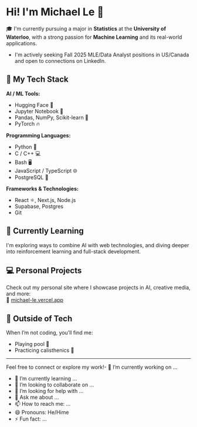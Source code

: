 #  Hi! I'm Michael Le 👋

🎓 I'm currently pursuing a major in **Statistics** at the **University of Waterloo**, with a strong passion for **Machine Learning** and its real-world applications.
-   I'm actively seeking Fall 2025 MLE/Data Analyst positions in US/Canada and open to connections on LinkedIn.
## 🚀 My Tech Stack

**AI / ML Tools:**
- Hugging Face 🤗
- Jupyter Notebook 📒
- Pandas, NumPy, Scikit-learn 🧪
- PyTorch 🔥

**Programming Languages:**
- Python 🐍
- C / C++ 💻
- Bash 🖥️
- JavaScript / TypeScript 🌐
- PostgreSQL 🐘

**Frameworks & Technologies:**
- React ⚛️, Next.js, Node.js
- Supabase, Postgres
- Git

## 🌱 Currently Learning
I'm exploring ways to combine AI with web technologies, and diving deeper into reinforcement learning and full-stack development.

## 💻 Personal Projects
Check out my personal site where I showcase projects in AI, creative media, and more:  
🔗 [michael-le.vercel.app](https://michael-le.vercel.app/)

## 🎱 Outside of Tech
When I’m not coding, you’ll find me:
- Playing pool 🎱
- Practicing calisthenics 💪

---

Feel free to connect or explore my work!- 🔭 I’m currently working on ...
- 🌱 I’m currently learning ...
- 👯 I’m looking to collaborate on ...
- 🤔 I’m looking for help with ...
- 💬 Ask me about ...
- 📫 How to reach me: ...
- 😄 Pronouns: He/Hime
- ⚡ Fun fact: ...


